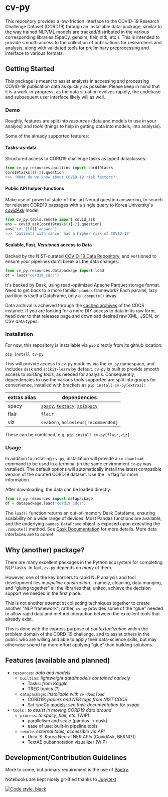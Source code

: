 # cv-py
This repository provides a low-friction interface to the COVID-19 Research Challenge Dataset (CORD19) through an installable data-package, similar to the way trained NLP/ML models are tracked/distributed in the various corresponding libraries (SpaCy, gensim, flair, nltk, etc.). This is intended to provide smooth access to the collection of publications for researchers and analysts, along with validated tools for preliminary preprocessing and interface to various formats. 



## Getting Started
This package is meant to assist analysts in accessing and processing COVID-19 publication data as quickly as possible. Please keep in mind that it is a work-in-progress, as the data situation evolves rapidly, the codebase and subsequent user interface likely will as well. 

### Demo
Roughly, features are split into *resources* (data and models to use in your analyes) and *tools* (things to help in getting data into models, into analysis). 

Some of the already supported features:

#### Tasks-as-data
Structured access to CORD19 challenge tasks as typed dataclasses:
```python
from cv_py.resources.builtins import cord19tasks
cord19tasks()[-2].question
>>> 'What do we know about COVID-19 risk factors?'
```
#### Public API helper-functions
Make use of powerful state-of-the-art Neural question answering, to search for relevant CORD19 passages with a single query to Korea University's [*covidAsk*]() model:
```python
from cv_py.tools.remote import covid_ask
ans = covid_ask(cord19tasks()[-2].question)
ans['ret'][0]['answer']
>>> 'patients with cancer had a higher risk of COVID-19'
```
#### Scalable, Fast, *Versioned* access to Data
Backed by the NIST-curated [COVID-19 Data Repository](https://covid19-data.nist.gov/), and versioned to ensure your pipelines don't break as the data changes:

 ```python
from cv_py.resources.datapackage import load
df = load("cord19_cdcs")

```
It's backed by Dask, using read-optimized Apache Parquet storage format. Need to get back to a more familiar `pandas` framework? Each parallel, lazy partition is itself a DataFrame, only a `.compute()` away. 

Data archival is achieved through the [cached archives](https://github.com/usnistgov/cord19-cdcs-nist) of the CDCS instance. If you are looking for a more DIY access to data in its raw form, head over to that releases page and download desired raw XML, JSON, or CSV data types. 

### Installation
For now, this repository is installable via `pip` directly from its github location: 

`pip install cv-py`

This will provide access to `cv-py` modules via the `cv_py` namespace, and includes `dask` and `scikit-learn` by default. `cv-py` is built to provide smooth access to *existing tools*, as needed for analysis. Consequently, dependencies to use the various tools supported are split into groups for convenience, installed with brackets as `pip install cv-py[extras]`:

 extras alias   |   dependencies
 ---            |   ---
 spacy          |   [`spacy`](https://spacy.io/usage), [`textacy`](https://github.com/chartbeat-labs/textacy), [`scispacy`](https://github.com/allenai/scispacy)
 flair          |   `flair`
 viz            |   `seaborn`, `holoviews[recommended]`
 
These can be combined, e.g. `pip install cv-py[flair,viz]`.

 
### Usage
In addition to installing `cv-py`, installation will provide a `cv-download` command to be used in a terminal (in the same environment `cv-py` was installed). The default options will automatically install the latest compatible version of the curated CORD19 dataset. Use the `-h` flag for more information. 

After downloading, the data can be loaded directly: 

```python
from cv_py.resources import datapackage
df = datapackage.load("cord19_cdcs")
```

The `load()` function returns an out-of-memory Dask Datafame, ensuring scalability on a wide range of devices. Most Pandas functions are available, and the underlying `pandas.DataFrame` object is exposed upon executing the `.compute()` method. See [Dask Documentation](https://docs.dask.org/en/latest/dataframe.html) for more details. More data interfaces are to come!


## Why (another) package?
There are many excellent packages in the Python ecosystem for completing NLP tasks. In fact, `cv-py` depends on _many_ of them. 

However, one of the key barriers to rapid NLP analysis and tool development lies in _pipeline construction_... namely, cleaning, data munging, and "gluing together" all the libraries that, united, achieve the decision support we needed in the first place. 

This is not another attempt at collecting techniques together to create another "NLP framework"; rather, `cv-py` provides some of the "glue" needed to allow rapid data and method interaction between the excellent tools that already exist. 

This is done with the express purpose of _contextualization_ within the problem domain of the CORD-19 challenge, and to assist others in the public who are willing and able to apply their data-science skills, but may otherwise spend far more effort applying "glue" than building solutions. 

## Features (available and planned)

- `resources`: *data and models*
    - `builtins`:
        *lightweight data/models contained natively*
        - Tasks: *from Kaggle*
        - TREC topics (?)
    - `datapackage`:
        *installable with `cv-download`*
        - CORD19: *papers and NER tags from NIST CDCS*
        - Sci-spaCy [models](https://allenai.github.io/scispacy/): *see their documentation for usage* 
- `tools` : *to assist in moving CORD19 data around*
    - `process`: *to spacy, flair, etc.* (WIP)
        - parallelism and scale (pandas -> dask)
        - ease of use: built-in pipeline tools
    - `remote`: *external tools, accessible via API*
        - Univ. S. Korea Neural NER APIs (CovidAsk, BERN(?))
        - TextAE pubannotation vizualizer (WIP)



## Development/Contribution Guidelines
More to come, but primary requirement is the use of [Poetry](https://python-poetry.org/). 

Notebooks are kept nicely git-ified thanks to [Jupytext](https://github.com/mwouts/jupytext)

[![Code style: black](https://img.shields.io/badge/code%20style-black-000000.svg)](https://github.com/psf/black)
